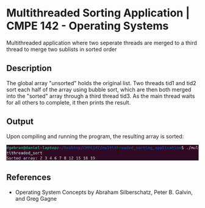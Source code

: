 # Multithreaded Sorting Application | CMPE 142 - Operating Systems
Multithreaded application where two seperate threads are merged to a third thread to merge two sublists in sorted order

## Description

The global array "unsorted" holds the original list. Two threads tid1 and tid2 sort each half of the array using bubble sort, which are then both merged into the "sorted" array through a third thread tid3. As the main thread waits for all others to complete, it then prints the result.

## Output

Upon compiling and running the program, the resulting array is sorted:

![](outputmultithread.png)

## References
- Operating System Concepts by Abraham Silberschatz, Peter B. Galvin, and Greg Gagne